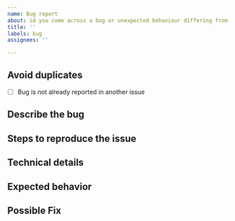 ```yaml
---
name: Bug report
about: id you come across a bug or unexpected behaviour differing from the docs?
title: ''
labels: bug
assignees: ''

---
```


<!--
Thanks for reporting a bug 🙌 ❤️

The following comments are only meant to encourage you to provide helpful information when creating the issue. Please be as detailed as possible but keep it as short as possible. Please keep the issue as clear as possible, feel free to remove unused headings.

Before opening a new issue, please make sure that we do not have any duplicates already open. You can ensure this by searching the issue list for this repository. If there is a duplicate, please close your issue and add a comment to the existing issue instead.

Also, be sure to check our documentation first: https://github.com/C0D3D3V/Moodle-Downloader-2
-->

## Avoid duplicates
* [ ] Bug is not already reported in another issue

## Describe the bug

<!-- Describe your issue, but please be descriptive! Thanks again 🙌 ❤️ -->
 

## Steps to reproduce the issue

<!-- Include screenshots-->

<!-- Include the arguments you used to run moodle-dl --> 

<!-- Include the terminal protocol--> 

<!-- 
To create a verbose log file run: `moodle-dl --verbose --log-to-file`
Attach the verbose `MoodleDL.log` log file to the issue 
-->

<!-- Include code or other info to help explain your problem -->


## Technical details
<!--
 - OS: [e.g. Windows]
 - Version [e.g. 22]
-->

## Expected behavior

<!-- A clear and concise description of what you expected to happen. -->


## Possible Fix

<!--- Not obligatory, but suggest a fix or reason for the bug -->
